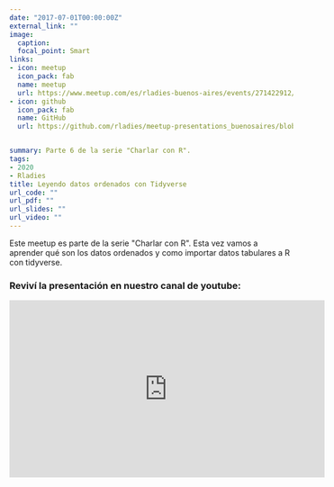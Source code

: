 ```yaml
---
date: "2017-07-01T00:00:00Z"
external_link: ""
image:
  caption:
  focal_point: Smart
links:
- icon: meetup
  icon_pack: fab
  name: meetup
  url: https://www.meetup.com/es/rladies-buenos-aires/events/271422912/
- icon: github
  icon_pack: fab
  name: GitHub
  url: https://github.com/rladies/meetup-presentations_buenosaires/blob/master/README.md


summary: Parte 6 de la serie "Charlar con R".
tags:
- 2020
- Rladies
title: Leyendo datos ordenados con Tidyverse
url_code: ""
url_pdf: ""
url_slides: ""
url_video: ""
---
```


Este meetup es parte de la serie "Charlar con R". Esta vez vamos a aprender qué son los datos ordenados y como importar datos tabulares a R con tidyverse. 


### Reviví la presentación en nuestro canal de youtube:


<iframe width="560" height="315" src="https://www.youtube.com/embed/v39DeY0IDI0" title="YouTube video player" frameborder="0" allow="accelerometer; autoplay; clipboard-write; encrypted-media; gyroscope; picture-in-picture" allowfullscreen></iframe>
